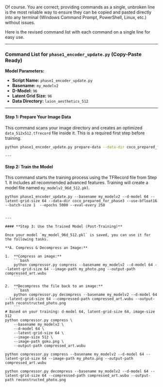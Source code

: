 Of course. You are correct; providing commands as a single, unbroken line is the most reliable way to ensure they can be copied and pasted directly into any terminal (Windows Command Prompt, PowerShell, Linux, etc.) without issues.

Here is the revised command list with each command on a single line for easy use.

---

### Command List for `phase1_encoder_update.py` (Copy-Paste Ready)

**Model Parameters:**
*   **Script Name:** `phase1_encoder_update.py`
*   **Basename:** `my_modelv2`
*   **D-Model:** `96`
*   **Latent Grid Size:** `96`
*   **Data Directory:** `laion_aesthetics_512`

---

#### **Step 1: Prepare Your Image Data**

This command scans your image directory and creates an optimized `data_512x512.tfrecord` file inside it. This is a required first step before training.

```bash
python phase1_encoder_update.py prepare-data --data-dir coco_prepared_for_phase3

---
```
#### **Step 2: Train the Model**

This command starts the training process using the TFRecord file from Step 1. It includes all recommended advanced features. Training will create a model file named `my_modelv2_96d_512.pkl`.


```
python phase1_encoder_update.py --basename my_modelv2 --d-model 64 --latent-grid-size 64 --data-dir coco_prepared_for_phase3 --use-bfloat16 --batch-size 1  --epochs 5000 --eval-every 250

```

```

---

#### **Step 3: Use the Trained Model (Post-Training)**

Once your model `my_model_96d_512.pkl` is saved, you can use it for the following tasks.

**A. Compress & Decompress an Image:**

1.  **Compress an image:**
    ```bash
    python compressor.py compress --basename my_modelv2 --d-model 64 --latent-grid-size 64 --image-path my_photo.png --output-path compressed_art.wubu
    ```

2.  **Decompress the file back to an image:**
    ```bash
    python compressor.py decompress --basename my_modelv2 --d-model 64 --latent-grid-size 64 --compressed-path compressed_art.wubu --output-path reconstructed_photo.png
    ```
# Based on your training: d-model 64, latent-grid-size 64, image-size 512
python compressor.py compress \
    --basename my_modelv2 \
    --d-model 64 \
    --latent-grid-size 64 \
    --image-size 512 \
    --image-path goku.png \
    --output-path compressed_art.wubu
	
python compressor.py compress --basename my_modelv2 --d-model 64 --latent-grid-size 64 --image-path my_photo.png --output-path compressed_art.wubu

python compressor.py decompress --basename my_modelv2 --d-model 64 --latent-grid-size 64 --compressed-path compressed_art.wubu --output-path reconstructed_photo.png